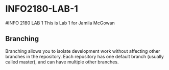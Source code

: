 # INFO2180-LAB-1

#INFO 2180 LAB 1
This is Lab 1 for Jamila McGowan

## Branching

Branching allows you to isolate development work without 
affecting other branches in the repository. Each repository 
has one default branch (usually called master), and can have 
multiple other branches.